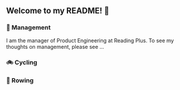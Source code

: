 ## Welcome to my README! :vulcan_salute:
### :crystal_ball: Management 
I am the manager of Product Engineering at Reading Plus.  To see my thoughts on management, please see ...

### :bike: Cycling 

### :rowboat: Rowing 
<!--
**ewaite/ewaite** is a ✨ _special_ ✨ repository because its `README.md` (this file) appears on your GitHub profile.

Here are some ideas to get you started:

- 🔭 I’m currently working on ...
- 🌱 I’m currently learning ...
- 👯 I’m looking to collaborate on ...
- 🤔 I’m looking for help with ...
- 💬 Ask me about ...
- 📫 How to reach me: ...
- 😄 Pronouns: ...
- ⚡ Fun fact: ...
-->
